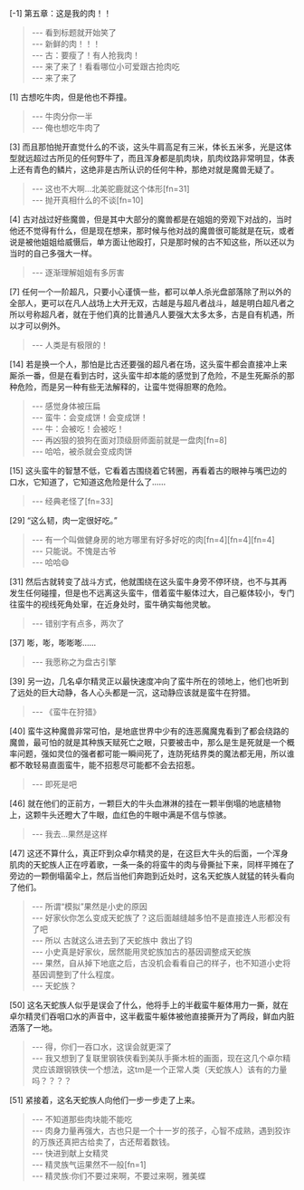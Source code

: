 
[-1] 第五章：这是我的肉！！
>--- 看到标题就开始笑了<br>
>--- 新鲜的肉！！！<br>
>--- 古：要瘦了！有人抢我肉！<br>
>--- 来了来了！看看哪位小可爱跟古抢肉吃<br>
>--- 来了来了<br>

[1] 古想吃牛肉，但是他也不莽撞。
>--- 牛肉分你一半<br>
>--- 俺也想吃牛肉了<br>

[3] 而且那怕抛开直觉什么的不谈，这头牛肩高足有三米，体长五米多，光是这体型就远超过古所见的任何野牛了，而且浑身都是肌肉块，肌肉纹路非常明显，体表上还有青色的鳞片，这绝非是古所认识的任何牛种，那绝对就是魔兽无疑了。
>--- 这也不大啊...北美驼鹿就这个体形[fn=31]<br>
>--- 抛开真相什么的不谈[fn=10]<br>

[4] 古对战过好些魔兽，但是其中大部分的魔兽都是在姐姐的旁观下对战的，当时他还不觉得有什么，但是现在想来，那时候与他对战的魔兽很可能就是在玩，或者说是被他姐姐给威慑后，单方面让他殴打，只是那时候的古不知这些，所以还以为当时的自己多强大一样。
>--- 逐渐理解姐姐有多厉害<br>

[7] 任何一个一阶超凡，只要小心谨慎一些，都可以单人杀光盘部落除了刑以外的全部人，更可以在凡人战场上大开无双，古越是与超凡者战斗，越是明白超凡者之所以号称超凡者，就在于他们真的比普通凡人要强大太多太多，古是自有机遇，所以才可以例外。
>--- 人类是有极限的！<br>

[14] 若是换一个人，那怕是比古还要强的超凡者在场，这头蛮牛都会直接冲上来厮杀一番，但是在看到古时，这头蛮牛却本能的感觉到了危险，不是生死厮杀的那种危险，而是另一种有些无法解释的，让蛮牛觉得胆寒的危险。
>--- 感觉身体被压扁<br>
>--- 蛮牛：会变成饼！会变成饼！<br>
>--- 牛：会被吃！会被吃！<br>
>--- 再凶狠的狼狗在面对顶级厨师面前就是一盘肉[fn=8]<br>
>--- 哈哈，被杀就会变成肉饼<br>

[15] 这头蛮牛的智慧不低，它看着古围绕着它转圈，再看着古的眼神与嘴巴边的口水，它知道了，它知道这危险是什么了……
>--- 经典老怪了[fn=33]<br>

[29] “这么韧，肉一定很好吃。”
>--- 有一个叫做健身房的地方哪里有好多好吃的肉[fn=4][fn=4][fn=4]<br>
>--- 只能说。不愧是古爷<br>
>--- 哈哈😄<br>

[31] 然后古就转变了战斗方式，他就围绕在这头蛮牛身旁不停环绕，也不与其再发生任何碰撞，但是也不远离这头蛮牛，借着蛮牛躯体过大，自己躯体较小，专门往蛮牛的视线死角处窜，在近身处时，蛮牛确实每他灵敏。
>--- 错别字有点多，两次了<br>

[37] 嘭，嘭，嘭嘭嘭……
>--- 我愿称之为盘古引擎<br>

[39] 另一边，几名卓尔精灵正以最快速度冲向了蛮牛所在的领地上，他们也听到了远处的巨大动静，各人心头都是一沉，这动静应该就是蛮牛在狩猎。
>--- 《蛮牛在狩猎》<br>

[40] 蛮牛这种魔兽非常可怕，是地底世界中少有的连恶魔魔鬼看到了都会绕路的魔兽，最可怕的就是其种族天赋死亡之眼，只要被击中，那么是生是死就是一个概率问题，强如灵位的强者都可能一瞬间死了，连防死结界类的魔法都无用，所以谁都不敢轻易直面蛮牛，能不招惹尽可能都不会去招惹。
>--- 即死是吧<br>

[46] 就在他们的正前方，一颗巨大的牛头血淋淋的挂在一颗半倒塌的地底植物上，这颗牛头还瞪大了牛眼，血红色的牛眼中满是不信与惊骇。
>--- 我去…果然是这样<br>

[47] 这还不算什么，真正吓到众卓尔精灵的是，在这巨大牛头的后面，一个浑身肌肉的天蛇族人正在哼着歌，一条一条的将蛮牛的肉与骨撕扯下来，同样平摊在了旁边的一颗倒塌菌伞上，然后当他们奔跑到近处时，这名天蛇族人就猛的转头看向了他们。
>--- 所谓“模拟”果然是小史的原因<br>
>--- 好家伙你怎么变成天蛇族了？这后面越缝越多怕不是直接连人形都没有了吧<br>
>--- 所以 古就这么进去到了天蛇族中 救出了钧<br>
>--- 小史真是好家伙，居然能用灵蛇族加古的基因调整成天蛇族<br>
>--- 果然，自从掉下地底之后，古没机会看看自己的样子，也不知道小史将基因调整到了什么程度。<br>
>--- 天蛇族？<br>

[50] 这名天蛇族人似乎是误会了什么，他将手上的半截蛮牛躯体用力一撕，就在卓尔精灵们吞咽口水的声音中，这半截蛮牛躯体被他直接撕开为了两段，鲜血内脏洒落了一地。
>--- 得，你们一吞口水，这误会就更深了<br>
>--- 我又想到了复联里钢铁侠看到美队手撕木桩的画面，现在这几个卓尔精灵应该跟钢铁侠一个想法，这tm是一个正常人类（天蛇族人）该有的力量吗？？？？<br>

[51] 紧接着，这名天蛇族人向他们一步一步走了上来。
>--- 不知道那些肉块能不能吃<br>
>--- 肉身力量再强大，古也只是一个十一岁的孩子，心智不成熟，遇到狡诈的万族还真把古给卖了，古还帮着数钱。<br>
>--- 快进到献上女精灵<br>
>--- 精灵族气运果然不一般[fn=1]<br>
>--- 精灵族:你们不要过来啊，不要过来啊，雅美蝶<br>
